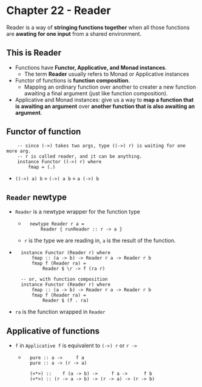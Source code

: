 # Chapter 22 - Reader

Reader is a way of **stringing functions together** when all those functions
are **awating for one input** from a shared environment.

## This is Reader

* Functions have **Functor, Applicative, and Monad instances**.
    * The term **Reader** usually refers to Monad or Applicative instances
* Functor of functions is **function composition**.
    * Mapping an ordinary function over another to creater a new function
      awaiting a final argument (just like function composition).
* Applicative and Monad instances: give us a way to **map a function that is
  awaiting an argument** over **another function that is also awaiting an
argument**.

## Functor of function

```
    -- since (->) takes two args, type ((->) r) is waiting for one more arg.
    -- r is called reader, and it can be anything.
    instance Functor ((->) r) where
        fmap = (.)
```
* `((->) a) b` = `(->) a b` = `a (->) b`

## `Reader` newtype

* `Reader` is a newtype wrapper for the function type
    * ```
        newtype Reader r a = 
            Reader { runReader :: r -> a }
      ```
    * `r` is the type we are reading in, `a` is the result of the function.
* ```
    instance Functor (Reader r) where
        fmap :: (a -> b) -> Reader r a -> Reader r b
        fmap f (Reader ra) =
            Reader $ \r -> f (ra r)

    -- or, with function composition
    instance Functor (Reader r) where
        fmap :: (a -> b) -> Reader r a -> Reader r b
        fmap f (Reader ra) =
            Reader $ (f . ra)
  ```
* `ra` is the function wrapped in `Reader`

## Applicative of functions

* `f` in `Applicative f` is equivalent to `(->) r` or `r ->`
    * ```
        pure :: a ->     f a
        pure :: a -> (r -> a)

        (<*>) ::    f (a -> b) ->     f a ->      f b
        (<*>) :: (r -> a -> b) -> (r -> a) -> (r -> b)
      ```
